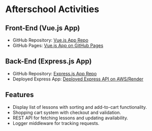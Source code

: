 # Afterschool Activities

## Front-End (Vue.js App)

- GitHub Repository: [Vue.js App Repo](https://github.com/yourusername/vue-app)
- GitHub Pages: [Vue.js App on GitHub Pages](https://yourusername.github.io/vue-app)

## Back-End (Express.js App)

- GitHub Repository: [Express.js App Repo](https://github.com/yourusername/express-app)
- Deployed Express App: [Deployed Express API on AWS/Render](https://your-app-url.com/lessons)

## Features

- Display list of lessons with sorting and add-to-cart functionality.
- Shopping cart system with checkout and validation.
- REST API for fetching lessons and updating availability.
- Logger middleware for tracking requests.
